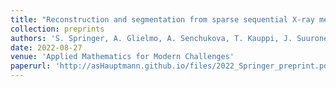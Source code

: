 ```yaml
---
title: "Reconstruction and segmentation from sparse sequential X-ray measurements of wood logs"
collection: preprints
authors: 'S. Springer, A. Glielmo, A. Senchukova, T. Kauppi, J. Suuronen, L. Roininen, H. Haario, A. Hauptmann'
date: 2022-08-27
venue: 'Applied Mathematics for Modern Challenges'
paperurl: 'http://asHauptmann.github.io/files/2022_Springer_preprint.pdf'
---
```

